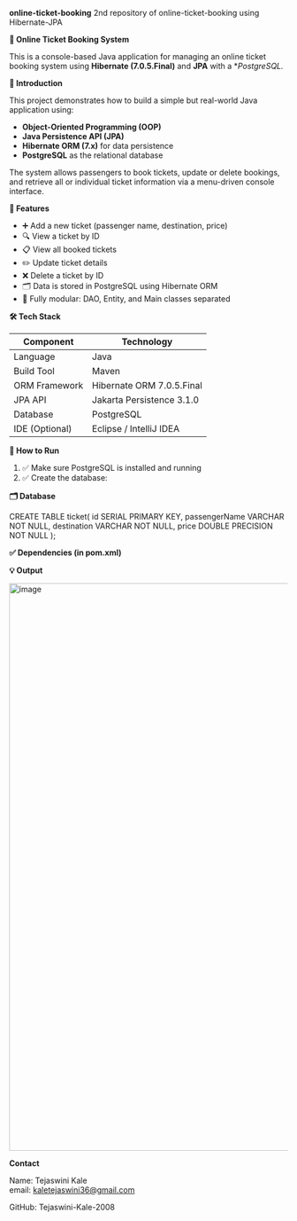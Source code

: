  **online-ticket-booking**
 2nd repository of online-ticket-booking using Hibernate-JPA
 
 **🎫 Online Ticket Booking System**

This is a console-based Java application for managing an online ticket booking system using **Hibernate (7.0.5.Final)** and **JPA** with a **PostgreSQL.*

 **📘 Introduction**

This project demonstrates how to build a simple but real-world Java application using:
- **Object-Oriented Programming (OOP)**
- **Java Persistence API (JPA)**
- **Hibernate ORM (7.x)** for data persistence
- **PostgreSQL** as the relational database

The system allows passengers to book tickets, update or delete bookings, and retrieve all or individual 
ticket information via a menu-driven console interface.

**🚀 Features**

- ➕ Add a new ticket (passenger name, destination, price)
- 🔍 View a ticket by ID
- 📋 View all booked tickets
- ✏️ Update ticket details
- ❌ Delete a ticket by ID
- 🗂️ Data is stored in PostgreSQL using Hibernate ORM
- 🧩 Fully modular: DAO, Entity, and Main classes separated

 **🛠 Tech Stack**

| Component      | Technology                   |
|----------------|------------------------------|
| Language       | Java                         |
| Build Tool     | Maven                        |
| ORM Framework  | Hibernate ORM 7.0.5.Final    |
| JPA API        | Jakarta Persistence 3.1.0    |
| Database       | PostgreSQL                   |
| IDE (Optional) | Eclipse / IntelliJ IDEA      |

**🧾 How to Run**

1. ✅ Make sure PostgreSQL is installed and running
2. ✅ Create the database:

**🗂️ Database**

  CREATE TABLE ticket(
    id SERIAL PRIMARY KEY,
    passengerName VARCHAR NOT NULL,
    destination VARCHAR NOT NULL,
    price DOUBLE PRECISION NOT NULL
);

**✅ Dependencies (in pom.xml)**


**💡 Output**

<img width="1024" height="1024" alt="image" src="https://github.com/user-attachments/assets/e030a8c2-b858-400d-8eaa-f0a439d6365f" />

**Contact**

Name: Tejaswini Kale                                                                                                                      
email: kaletejaswini36@gmail.com

GitHub: Tejaswini-Kale-2008


